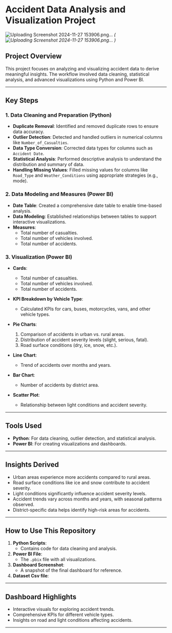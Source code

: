 # Accident Data Analysis and Visualization Project

![![Uploading Screenshot 2024-11-27 153906.png…]()
](#)
*(![Uploading Screenshot 2024-11-27 153906.png…]()
)*

## Project Overview
This project focuses on analyzing and visualizing accident data to derive meaningful insights. The workflow involved data cleaning, statistical analysis, and advanced visualizations using Python and Power BI.

---

## Key Steps

### 1. Data Cleaning and Preparation (Python)
- **Duplicate Removal**: Identified and removed duplicate rows to ensure data accuracy.
- **Outlier Detection**: Detected and handled outliers in numerical columns like `Number_of_Casualties`.
- **Data Type Conversion**: Corrected data types for columns such as `Accident Date`.
- **Statistical Analysis**: Performed descriptive analysis to understand the distribution and summary of data.
- **Handling Missing Values**: Filled missing values for columns like `Road_Type` and `Weather_Conditions` using appropriate strategies (e.g., mode).

### 2. Data Modeling and Measures (Power BI)
- **Date Table**: Created a comprehensive date table to enable time-based analysis.
- **Data Modeling**: Established relationships between tables to support interactive visualizations.
- **Measures**:
  - Total number of casualties.
  - Total number of vehicles involved.
  - Total number of accidents.

### 3. Visualization (Power BI)
- **Cards**:
  - Total number of casualties.
  - Total number of vehicles involved.
  - Total number of accidents.

- **KPI Breakdown by Vehicle Type**:
  - Calculated KPIs for cars, buses, motorcycles, vans, and other vehicle types.

- **Pie Charts**:
  1. Comparison of accidents in urban vs. rural areas.
  2. Distribution of accident severity levels (slight, serious, fatal).
  3. Road surface conditions (dry, ice, snow, etc.).

- **Line Chart**:
  - Trend of accidents over months and years.

- **Bar Chart**:
  - Number of accidents by district area.

- **Scatter Plot**:
  - Relationship between light conditions and accident severity.

---

## Tools Used
- **Python**: For data cleaning, outlier detection, and statistical analysis.
- **Power BI**: For creating visualizations and dashboards.

---

## Insights Derived
- Urban areas experience more accidents compared to rural areas.
- Road surface conditions like ice and snow contribute to accident severity.
- Light conditions significantly influence accident severity levels.
- Accident trends vary across months and years, with seasonal patterns observed.
- District-specific data helps identify high-risk areas for accidents.

---

## How to Use This Repository
1. **Python Scripts**:
   - Contains code for data cleaning and analysis.
2. **Power BI File**:
   - The `.pbix` file with all visualizations.
3. **Dashboard Screenshot**:
   - A snapshot of the final dashboard for reference.
4. **Dataset Csv file**:

---

## Dashboard Highlights
- Interactive visuals for exploring accident trends.
- Comprehensive KPIs for different vehicle types.
- Insights on road and light conditions affecting accidents.

---

